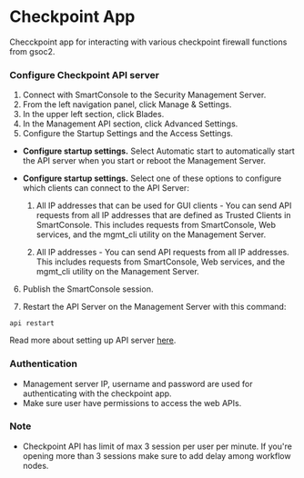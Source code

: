 # Checkpoint App
Checckpoint app for interacting with various checkpoint firewall functions from gsoc2.
### Configure Checkpoint API server
1) Connect with SmartConsole to the Security Management Server.
2) From the left navigation panel, click Manage & Settings.
3) In the upper left section, click Blades.
4) In the Management API section, click Advanced Settings.
5) Configure the Startup Settings and the Access Settings.
- **Configure startup settings.**
 Select Automatic start to automatically start the API server when you start or reboot the Management Server.
- **Configure startup settings.**
Select one of these options to configure which clients can connect to the API Server:

  1) All IP addresses that can be used for GUI clients - You can send API requests from all IP addresses that are defined as Trusted Clients in SmartConsole. This includes requests from SmartConsole, Web services, and the mgmt_cli utility on the Management Server.

  2) All IP addresses - You can send API requests from all IP addresses. This includes requests from SmartConsole, Web services, and the mgmt_cli utility on the Management Server.

6) Publish the SmartConsole session.

7) Restart the API Server on the Management Server with this command:
```
api restart
```
Read more about setting up API server [here](https://sc1.checkpoint.com/documents/R81/WebAdminGuides/EN/CP_R81_SecurityManagement_AdminGuide/Topics-SECMG/Managing-Security-through-API.htm).

### Authentication
- Management server IP, username and password are used for authenticating with the checkpoint app.
- Make sure user have permissions to access the web APIs.

### Note
- Checkpoint API has limit of max 3 session per user per minute. If you're opening more than 3 sessions make sure to add delay among workflow nodes.







